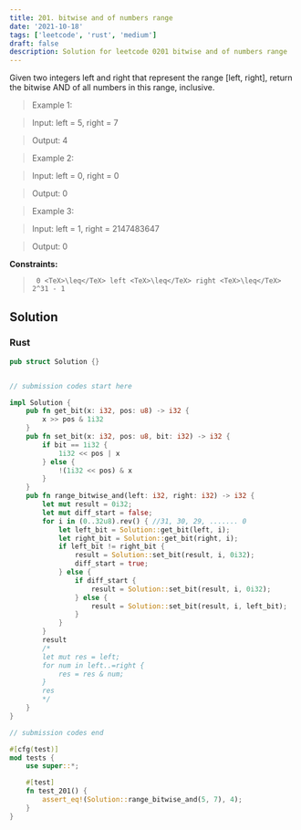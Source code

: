 ```yaml
---
title: 201. bitwise and of numbers range
date: '2021-10-18'
tags: ['leetcode', 'rust', 'medium']
draft: false
description: Solution for leetcode 0201 bitwise and of numbers range
---
```


 

  Given two integers left and right that represent the range [left, right], return the bitwise AND of all numbers in this range, inclusive.

   

 >   Example 1:

  

 >   Input: left <TeX>=</TeX> 5, right <TeX>=</TeX> 7

 >   Output: 4

  

 >   Example 2:

  

 >   Input: left <TeX>=</TeX> 0, right <TeX>=</TeX> 0

 >   Output: 0

  

 >   Example 3:

  

 >   Input: left <TeX>=</TeX> 1, right <TeX>=</TeX> 2147483647

 >   Output: 0

  

   

  **Constraints:**

  

 >   	0 <TeX>\leq</TeX> left <TeX>\leq</TeX> right <TeX>\leq</TeX> 2^31 - 1


## Solution
### Rust
```rust
pub struct Solution {}


// submission codes start here

impl Solution {
    pub fn get_bit(x: i32, pos: u8) -> i32 {
        x >> pos & 1i32
    }
    pub fn set_bit(x: i32, pos: u8, bit: i32) -> i32 {
        if bit == 1i32 {
            1i32 << pos | x
        } else {
            !(1i32 << pos) & x
        }
    }
    pub fn range_bitwise_and(left: i32, right: i32) -> i32 {
        let mut result = 0i32;
        let mut diff_start = false;
        for i in (0..32u8).rev() { //31, 30, 29, ....... 0
            let left_bit = Solution::get_bit(left, i);
            let right_bit = Solution::get_bit(right, i);
            if left_bit != right_bit {
                result = Solution::set_bit(result, i, 0i32);
                diff_start = true;
            } else {
                if diff_start {
                    result = Solution::set_bit(result, i, 0i32);
                } else {
                    result = Solution::set_bit(result, i, left_bit);
                }
            }
        }
        result
        /*
        let mut res = left;
        for num in left..=right {
            res = res & num;
        }
        res
        */
    }
}

// submission codes end

#[cfg(test)]
mod tests {
    use super::*;

    #[test]
    fn test_201() {
        assert_eq!(Solution::range_bitwise_and(5, 7), 4);
    }
}

```
